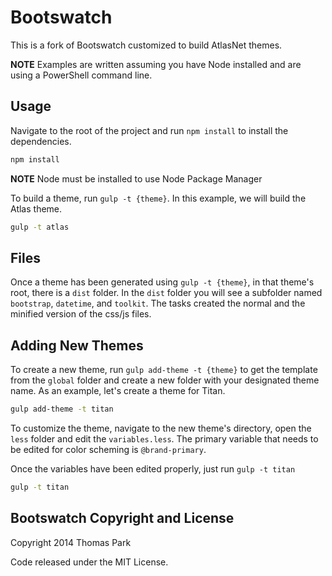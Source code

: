 Bootswatch
==========

This is a fork of Bootswatch customized to build AtlasNet themes.

**NOTE** Examples are written assuming you have Node installed and are using a PowerShell command line.

Usage
-----

Navigate to the root of the project and run `npm install` to install the dependencies.

~~~bash
npm install
~~~

**NOTE** Node must be installed to use Node Package Manager

To build a theme, run `gulp -t {theme}`. In this example, we will build the Atlas theme.

~~~bash
gulp -t atlas
~~~

Files
-----

Once a theme has been generated using `gulp -t {theme}`, in that theme's root, there is a `dist` folder. In the `dist` folder you will see a subfolder named `bootstrap`, `datetime`, and `toolkit`. The tasks created the normal and the minified version of the css/js files.

Adding New Themes
-----

To create a new theme, run `gulp add-theme -t {theme}` to get the template from the `global` folder and create a new folder with your designated theme name. As an example, let's create a theme for Titan.

~~~bash
gulp add-theme -t titan
~~~

To customize the theme, navigate to the new theme's directory, open the `less` folder and edit the `variables.less`. The primary variable that needs to be edited for color scheming is `@brand-primary`.

Once the variables have been edited properly, just run `gulp -t titan`

~~~bash
gulp -t titan
~~~


Bootswatch Copyright and License
----

Copyright 2014 Thomas Park

Code released under the MIT License.
